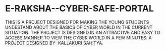 # E-RAKSHA--CYBER-SAFE-PORTAL
THIS IS A PROJECT DESIGNED FOR MAKING THE YOUNG STUDENTS UNDESTAND ABOUT THE BASICS OF CYBER WORLD IN THE CURRENT SITUATION.
THE PROJECT IS DESIGNED IN AN ATTRACTIVE AND EASY TO ACCESS MANNER TO VIEW THE CYBER WORLD IN A FEW MINUTES.
A PROJECT DESIGNED BY- KALLAKURI SAHITYA.
